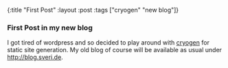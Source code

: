 {:title "First Post"
 :layout :post
 :tags  ["cryogen" "new blog"]}

### First Post in my new blog

I got tired of wordpress and so decided to play around with [cryogen](https://github.com/cryogen-project/cryogen)
 for static site generation. My old blog of course will be available as usual under <http://blog.sveri.de>.
